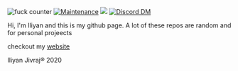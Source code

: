 ![fuck counter](https://img.shields.io/badge/Fuck-all_the_fucks-blue/fuck.svg)
[![Maintenance](https://img.shields.io/badge/Maintained%3F-yes-green.svg)](https://github.com/iliyan61/iliyan61/graphs/commit-activity)
![](https://img.shields.io/twitter/follow/iliyan_jivraj?style=social)
[![Discord DM](https://img.shields.io/badge/Discord-DM%20me-red)](https://discordapp.com/users/368367700772388865/)

Hi, 
I'm Iliyan and this is my github page. A lot of these repos are random and for personal projeects

checkout my [website](iliyan.dev)

Iliyan Jivraj® 2020
